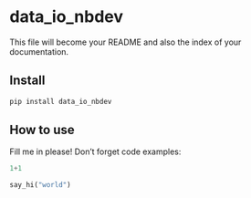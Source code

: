# data_io_nbdev

<!-- WARNING: THIS FILE WAS AUTOGENERATED! DO NOT EDIT! -->

This file will become your README and also the index of your
documentation.

## Install

``` sh
pip install data_io_nbdev
```

## How to use

Fill me in please! Don’t forget code examples:

``` python
1+1
```

``` python
say_hi("world")
```
